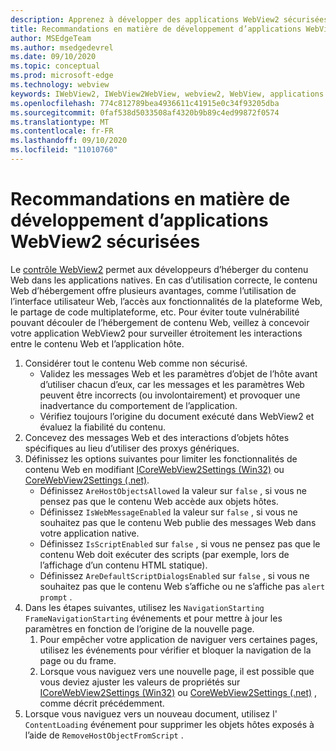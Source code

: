 ```yaml
---
description: Apprenez à développer des applications WebView2 sécurisées
title: Recommandations en matière de développement d’applications WebView2 sécurisées
author: MSEdgeTeam
ms.author: msedgedevrel
ms.date: 09/10/2020
ms.topic: conceptual
ms.prod: microsoft-edge
ms.technology: webview
keywords: IWebView2, IWebView2WebView, webview2, WebView, applications Win32, Win32, Edge, ICoreWebView2, ICoreWebView2Host, contrôle de navigateur, html Edge, sécurité
ms.openlocfilehash: 774c812789bea4936611c41915e0c34f93205dba
ms.sourcegitcommit: 0faf538d5033508af4320b9b89c4ed99872f0574
ms.translationtype: MT
ms.contentlocale: fr-FR
ms.lasthandoff: 09/10/2020
ms.locfileid: "11010760"
---
```

# Recommandations en matière de développement d’applications WebView2 sécurisées  

Le [contrôle WebView2][Webview2Main] permet aux développeurs d’héberger du contenu Web dans les applications natives. En cas d’utilisation correcte, le contenu Web d’hébergement offre plusieurs avantages, comme l’utilisation de l’interface utilisateur Web, l’accès aux fonctionnalités de la plateforme Web, le partage de code multiplateforme, etc.  Pour éviter toute vulnérabilité pouvant découler de l’hébergement de contenu Web, veillez à concevoir votre application WebView2 pour surveiller étroitement les interactions entre le contenu Web et l’application hôte.  

1.  Considérer tout le contenu Web comme non sécurisé.  
    *   Validez les messages Web et les paramètres d’objet de l’hôte avant d’utiliser chacun d’eux, car les messages et les paramètres Web peuvent être incorrects (ou involontairement) et provoquer une inadvertance du comportement de l’application.
    *   Vérifiez toujours l’origine du document exécuté dans WebView2 et évaluez la fiabilité du contenu.  
1.  Concevez des messages Web et des interactions d’objets hôtes spécifiques au lieu d’utiliser des proxys génériques.  
1.  Définissez les options suivantes pour limiter les fonctionnalités de contenu Web en modifiant [ICoreWebView2Settings (Win32)][Webview2ReferenceWin3209622Icorewebview2settings] ou [CoreWebView2Settings (.net)][Webview2ReferenceWin3209628MicrosoftWebWebview2CoreCorewebview2settings].  
    *   Définissez `AreHostObjectsAllowed` la valeur sur `false` , si vous ne pensez pas que le contenu Web accède aux objets hôtes.  
    *   Définissez `IsWebMessageEnabled` la valeur sur `false` , si vous ne souhaitez pas que le contenu Web publie des messages Web dans votre application native.  
    *   Définissez `IsScriptEnabled` sur `false` , si vous ne pensez pas que le contenu Web doit exécuter des scripts (par exemple, lors de l’affichage d’un contenu HTML statique).  
    *   Définissez `AreDefaultScriptDialogsEnabled` sur `false` , si vous ne souhaitez pas que le contenu Web s’affiche ou ne s’affiche pas `alert` `prompt` .  
1.  Dans les étapes suivantes, utilisez les `NavigationStarting` `FrameNavigationStarting` événements et pour mettre à jour les paramètres en fonction de l’origine de la nouvelle page.  
    1.  Pour empêcher votre application de naviguer vers certaines pages, utilisez les événements pour vérifier et bloquer la navigation de la page ou du frame.  
    1.  Lorsque vous naviguez vers une nouvelle page, il est possible que vous deviez ajuster les valeurs de propriétés sur [ICoreWebView2Settings (Win32)][Webview2ReferenceWin3209622Icorewebview2settings] ou [CoreWebView2Settings (.net)][Webview2ReferenceWin3209628MicrosoftWebWebview2CoreCorewebview2settings] , comme décrit précédemment.  
1.  Lorsque vous naviguez vers un nouveau document, utilisez l' `ContentLoading` événement pour supprimer les objets hôtes exposés à l’aide de `RemoveHostObjectFromScript` .  

<!--## Security

Always check the Source property of the WebView before using `ExecuteScript`, `PostWebMessageAsJson`, `PostWebMessageAsString`, or any other method to send information into the WebView. The WebView may have navigated to another page via the end user interacting with the page or script in the page causing navigation. Similarly, be very careful with `AddScriptToExecuteOnDocumentCreated`. All future `navigations` run the same script and if it provides access to information intended only for a certain origin, any HTML document may have access.

When examining the result of an `ExecuteScript` method call, a `WebMessageReceived` event, always check the Source of the sender, or any other mechanism of receiving information from an HTML document in a WebView validate the URI of the HTML document is what you expect.

When constructing a message to send into a WebView, prefer using `PostWebMessageAsJson` and construct the JSON string parameter using a JSON library. This avoids any potential accidents of encoding information into a JSON string or script and ensure no attacker controlled input can modify the rest of the JSON message or run arbitrary script. -->  

<!-- links -->  

[Webview2Main]: ../index.md "Introduction à Microsoft Edge WebView2 (Preview) | Documents Microsoft"  

[Webview2ReferenceWin3209622Icorewebview2settings]: ../reference/win32/0-9-622/icorewebview2settings.md "interface ICoreWebView2Settings | Documents Microsoft"  

[Webview2ReferenceWin3209628MicrosoftWebWebview2CoreCorewebview2settings]: ../reference/dotnet/0-9-628/microsoft-web-webview2-core-corewebview2settings.md "Classe Microsoft. Web. WebView2. Core. CoreWebView2Settings | Documents Microsoft"  
